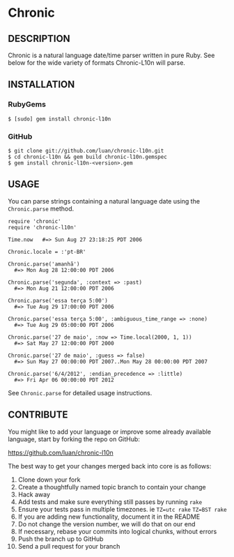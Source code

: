 Chronic
=======

## DESCRIPTION

Chronic is a natural language date/time parser written in pure Ruby. See below
for the wide variety of formats Chronic-L10n will parse.


## INSTALLATION

### RubyGems

    $ [sudo] gem install chronic-l10n

### GitHub

    $ git clone git://github.com/luan/chronic-l10n.git
    $ cd chronic-l10n && gem build chronic-l10n.gemspec
    $ gem install chronic-l10n-<version>.gem


## USAGE

You can parse strings containing a natural language date using the
`Chronic.parse` method.

    require 'chronic'
    require 'chronic-l10n'

    Time.now   #=> Sun Aug 27 23:18:25 PDT 2006

    Chronic.locale = :'pt-BR'

    Chronic.parse('amanhã')
      #=> Mon Aug 28 12:00:00 PDT 2006

    Chronic.parse('segunda', :context => :past)
      #=> Mon Aug 21 12:00:00 PDT 2006

    Chronic.parse('essa terça 5:00')
      #=> Tue Aug 29 17:00:00 PDT 2006

    Chronic.parse('essa terça 5:00', :ambiguous_time_range => :none)
      #=> Tue Aug 29 05:00:00 PDT 2006

    Chronic.parse('27 de maio', :now => Time.local(2000, 1, 1))
      #=> Sat May 27 12:00:00 PDT 2000

    Chronic.parse('27 de maio', :guess => false)
      #=> Sun May 27 00:00:00 PDT 2007..Mon May 28 00:00:00 PDT 2007
      
    Chronic.parse('6/4/2012', :endian_precedence => :little)
      #=> Fri Apr 06 00:00:00 PDT 2012
      

See `Chronic.parse` for detailed usage instructions.

## CONTRIBUTE

You might like to add your language or improve some already available language, start by forking the repo on GitHub:

https://github.com/luan/chronic-l10n

The best way to get your changes merged back into core is as follows:

1. Clone down your fork
1. Create a thoughtfully named topic branch to contain your change
1. Hack away
1. Add tests and make sure everything still passes by running `rake`
1. Ensure your tests pass in multiple timezones. ie `TZ=utc rake` `TZ=BST rake`
1. If you are adding new functionality, document it in the README
1. Do not change the version number, we will do that on our end
1. If necessary, rebase your commits into logical chunks, without errors
1. Push the branch up to GitHub
1. Send a pull request for your branch
